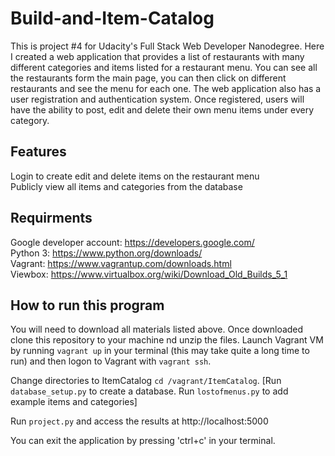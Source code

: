 # Build-and-Item-Catalog

This is project #4 for Udacity's Full Stack Web Developer Nanodegree. Here I created a web application that provides a list of restaurants with many different categories and items listed for a restaurant menu. You can see all the restaurants form the main page, you can then click on different restaurants and see the menu for each one. The web application also has a user registration and authentication system. Once registered, users will have the ability to post, edit and delete their own menu items under every category.

## Features
Login to create edit and delete items on the restaurant menu <br>
Publicly view all items and categories from the database

## Requirments
Google developer account: https://developers.google.com/ <br>
Python 3: https://www.python.org/downloads/ <br>
Vagrant: https://www.vagrantup.com/downloads.html <br>
Viewbox: https://www.virtualbox.org/wiki/Download_Old_Builds_5_1 <br>

## How to run this program <br>
You will need to download all materials listed above. Once downloaded clone this repository to your machine nd unzip the files. Launch Vagrant VM by running ```vagrant up``` in your terminal (this may take quite a long time to run) and then logon to Vagrant with ```vagrant ssh```.

Change directories to ItemCatalog ```cd /vagrant/ItemCatalog```. [Run ```database_setup.py``` to create a database. Run ```lostofmenus.py``` to add example items and categories]

Run ```project.py``` and access the results at http://localhost:5000

You can exit the application by pressing 'ctrl+c' in your terminal.



